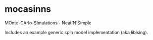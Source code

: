 mocasinns
=========

MOnte-CArlo-SImulations - Neat'N'Simple

Includes an example generic spin model implementation (aka libising).
